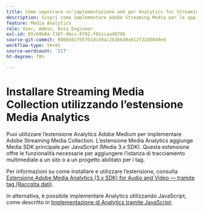 ```yaml
---
title: Come impostare un’implementazione web per Analytics for Streaming Media
description: Scopri come implementare Adobe Streaming Media per le app web.
feature: Media Analytics
role: User, Admin, Data Engineer
exl-id: 05c68b0a-f387-4bcc-8792-f6b1caa40706
source-git-commit: 0088d41f557b1dc49ac2b3b6d0a812f22d8849e9
workflow-type: tm+mt
source-wordcount: '117'
ht-degree: 78%

---
```


# Installare Streaming Media Collection utilizzando l’estensione Media Analytics

Puoi utilizzare l’estensione Analytics Adobe Medium per implementare Adobe Streaming Media Collection. L’estensione Media Analytics aggiunge Media SDK principale per JavaScript (Media 3.x SDK). Questa estensione offre le funzionalità necessarie per aggiungere l’istanza di tracciamento multimediale a un sito o a un progetto abilitato per i tag.

Per informazioni su come installare e utilizzare l’estensione, consulta [Estensione Adobe Media Analytics (3.x SDK) for Audio and Video — tramite tag (Raccolta dati)](https://experienceleague.adobe.com/docs/experience-platform/tags/extensions/adobe/media-analytics-3x/overview.html?lang=it).

In alternativa, è possibile implementare Analytics utilizzando JavaScript, come descritto in [Implementazione di Analytics tramite JavaScript](/help/implementation/media-sdk/setup/web-implementation.md).
